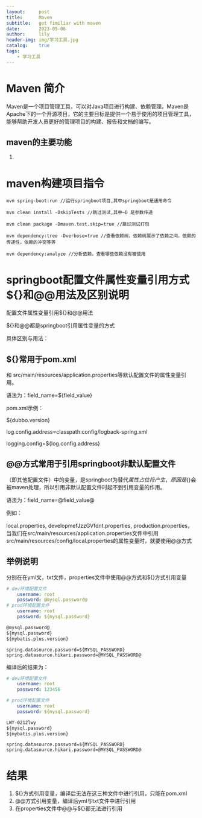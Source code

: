 ```yaml
---
layout:     post
title:      Maven
subtitle:   get fimiliar with maven
date:       2023-05-06
author:     lily
header-img: img/学习工具.jpg
catalog:    true
tags:
    - 学习工具
---
```


# Maven 简介
Maven是一个项目管理工具，可以对Java项目进行构建、依赖管理。Maven是Apache下的一个开源项目，它的主要目标是提供一个易于使用的项目管理工具，能够帮助开发人员更好的管理项目的构建、报告和文档的编写。

## maven的主要功能
1. 

# maven构建项目指令
```Maven
mvn spring-boot:run //运行springboot项目,其中springboot是通用命令

mvn clean install -DskipTests //跳过测试,其中—D 是参数传递

mvn clean package -Dmaven.test.skip=true //跳过测试打包

mvn dependency:tree -Dverbose=true //查看依赖树，依赖树展示了依赖之间，依赖的传递性，依赖的冲突等等

mvn dependency:analyze //分析依赖，查看哪些依赖没有被使用
```

# springboot配置文件属性变量引用方式${}和@@用法及区别说明

配置文件属性变量引用${}和@@用法

${}和@@都是springboot引用属性变量的方式

具体区别与用法：

## ${}常用于pom.xml

和 src/main/resources/application.properties等默认配置文件的属性变量引用。

语法为：field_name=${field_value}

pom.xml示例：

${dubbo.version}

log.config.address=classpath:config/logback-spring.xml

logging.config=${log.config.address}

## @@方式常用于引用springboot非默认配置文件

（即其他配置文件）中的变量，是springboot为替代${}属性占位符产生，原因是${}会被maven处理，所以引用非默认配置文件时起不到引用变量的作用。

语法为：field_name=@field_value@

例如：

local.properties, developmefJzzGVfdnt.properties, production.properties，当我们在src/main/resources/application.properties文件中引用src/main/resources/config/local.properties的属性变量时，就要使用@@方式

## 举例说明
分别在在yml文，txt文件，properties文件中使用@@方式和${}方式引用变量

```yml
# dev环境配置文件
    username: root
    password: @mysql.password@
# prod环境配置文件
    username: root
    password: ${mysql.password}
```
```txt
@mysql.password@
${mysql.password}
${mybatis.plus.version}
```

```properties
spring.datasource.password=${MYSQL_PASSWORD}
spring.datasource.hikari.password=@MYSQL_PASSWORD@
```

编译后的结果为：
```yml
# dev环境配置文件
    username: root
    password: 123456

# prod环境配置文件
    username: root
    password: ${mysql.password}
```
```txt
LWY-0212lwy
${mysql.password}
${mybatis.plus.version}
```
    
 ```properties
spring.datasource.password=${MYSQL_PASSWORD}
spring.datasource.hikari.password=@MYSQL_PASSWORD@
```

# 结果
1. ${}方式引用变量，编译后无法在这三种文件中进行引用，只能在pom.xml
2. @@方式引用变量，编译后yml与txt文件中进行引用
3. 在properties文件中@@与${}都无法进行引用